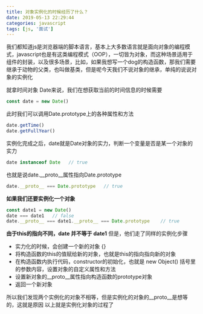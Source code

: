 ```yaml
---
title: 对象实例化的时候经历了什么？
date: 2019-05-13 22:29:44
categories: javascript
tags: [js, '面试']
---
```


我们都知道js是浏览器端的脚本语言，基本上大多数语言就是面向对象的编程模式，javascript也是有这类编程模式（OOP），一切皆为对象，而这种场景适用于组件的封装，以及很多场景，比如，如果我想写一个dog的构造函数，那我们需要继承于动物的父类，也叫做基类，但是呢今天我们不说对象的继承，单纯的说说对象的实例化
<!-- more  -->

就拿时间对象 Date来说，我们在想获取当前的时间信息的时候需要
```js
const date = new Date()
```
此时我们可以调用Date.prototype上的各种属性和方法
```js
date.getTime()
date.getFullYear()
```
实例化完成之后，date就是Date对象的实力，判断一个变量是否是某一个对象的实力
```js
date instanceof Date   // true
```
也就是说date.__proto__属性指向Date.prototype
```js
date.__proto__ === Date.prototype   // true
```

**如果我们还要实例化一个对象**
```js
const date1 = new Date()
date === date1   // false
date.__proto__ === date1.__proto__ === Date.prototype    // true
```
**由于this的指向不同，date 并不等于 date1**
但是，他们走了同样的实例化步骤

- 实力化的时候，会创建一个新的对象 {}
- 将构造函数的this的值赋给新的对象，也就是this的指向指向新的对象
- 在构造函数内执行代码，constructor的初始化，也就是 new Object() 括号里的参数内容，设置对象的自定义属性和方法
- 设置新对象的__proto__属性指向构造函数的prototype对象
- 返回一个新对象

所以我们发现两个实例化的对象不相等，但是实例化的对象的__proto__是想等的，这就是原因
以上就是实例化对象的过程了
